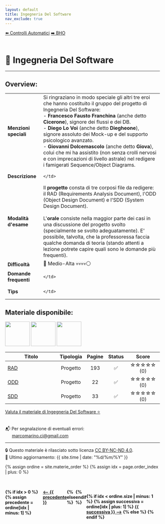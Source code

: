 ```yaml
---
layout: default
title: Ingegneria Del Software
nav_exclude: true
---
```


<div class="nav-buttons">
  <a href="/Bibbie/Controlli Automatici/" class="nav-button left">⬅️ Controlli Automatici</a>
  <a href="/Bibbie/Controlli Automatici/" class="nav-button right">➡️ BHO</a>
</div>

<br>

<script>
  document.addEventListener('DOMContentLoaded', () => {
    const btn = document.getElementById('theme-toggle');
    const saved = localStorage.getItem('theme');
    if (saved) {
      jtd.setTheme(saved);
      if (btn) btn.textContent = saved === 'dark' ? '☀️' : '🌙';
    }
    if (btn) {
      btn.addEventListener('click', () => {
        const curr = jtd.getTheme();
        const next = curr === 'dark' ? 'light' : 'dark';
        jtd.setTheme(next);
        localStorage.setItem('theme', next);
        btn.textContent = next === 'dark' ? '☀️' : '🌙';
      });
    }
  });
</script>

# 📘 Ingegneria Del Software 
---

## Overview:

<table>
  <tr>
    <td><strong>Menzioni speciali</strong></td>
    <td>Si ringraziano in modo speciale gli altri tre eroi che hanno costituito il gruppo del progetto di Ingegneria Del Software:<br>
    - <strong>Francesco Fausto Franchina</strong> (anche detto <strong>Cicerone</strong>), signore dei flussi e dei DB.<br>
    - <strong>Diego Lo Voi</strong> (anche detto <strong>Diegheone</strong>), signore assoluto dei Mock-up e del supporto psicologico avanzato.<br>
    - <strong>Giovanni Dolcemascolo</strong> (anche detto <strong>Giova</strong>), colui che mi ha assistito (non senza crolli nervosi e con imprecazioni di livello astrale) nel redigere i famigerati Sequence/Object Diagrams.</td>
  </tr>
  <tr>
    <td><strong>Descrizione</strong></td>
    <td>
      
    </td>
  </tr>
  <tr>
    <td><strong>Modalità d'esame</strong></td>
    <td>
      Il <strong>progetto</strong> consta di tre corposi file da redigere: il RAD (Requirements Analysis Document), l'ODD (Object Design Document) e l'SDD (System Design Document).  
      <br><br>
      L'<strong>orale</strong> consiste nella maggior parte dei casi in una discussione del progetto svolto (specialmente se svolto adeguatamente). E' possibile, talvolta, che la professoressa faccia qualche domanda di teoria (stando attenti a lezione potrete capire quali sono le domande più frequenti).
    </td>
  </tr>
  <tr>
    <td><strong>Difficoltà</strong></td>
    <td>🔺 Medio-Alta 💀💀💀💀⚪</td>
  </tr>
  <tr>
    <td><strong>Domande frequenti</strong></td>
    <td>
      
    </td>
  </tr>
  <tr>
    <td><strong>Tips</strong></td>
    <td>
      
    </td>
  </tr>
</table>

## Materiale disponibile:

<img src="{{ '/assets/images/CopertinaRAD.png' | relative_url }}" width="80">
<img src="{{ '/assets/images/CopertinaODD.png' | relative_url }}" width="80">
<img src="{{ '/assets/images/CopertinaSDD.png' | relative_url }}" width="80">

<table>
  <thead>
    <tr>
      <th style="width: 69%; text-align: center;">Titolo</th>
      <th style="width: 2%; text-align: center;">Tipologia</th>
      <th style="width: 2%; text-align: center;">Pagine</th>
      <th style="width: 2%; text-align: center;">Status</th>
      <th style="width: 25%; text-align: center;">Score</th>
    </tr>
  </thead>
  <tbody>
    <tr>
      <td>
        <a href="../Ingegneria Del Software/RAD.pdf" target="_blank">RAD</a>
      </td>
      <td style="text-align: center;">Progetto</td>
      <td style="text-align: center;">193</td>
      <td style="text-align: center;">✅</td>
      <td style="text-align: center;">☆☆☆☆☆ (0)</td>
    </tr>
    <tr>
      <td>
        <a href="../Ingegneria Del Software/ODD.pdf" target="_blank">ODD</a>
      </td>
      <td style="text-align: center;">Progetto</td>
      <td style="text-align: center;">22</td>
      <td style="text-align: center;">✅</td>
      <td style="text-align: center;">☆☆☆☆☆ (0)</td>
    </tr>
    <tr>
      <td>
        <a href="../Ingegneria Del Software/SDD.pdf" target="_blank">SDD</a>
      </td>
      <td style="text-align: center;">Progetto</td>
      <td style="text-align: center;">33</td>
      <td style="text-align: center;">✅</td>
      <td style="text-align: center;">☆☆☆☆☆ (0)</td>
    </tr>
  </tbody>
</table>

<a href="https://docs.google.com/forms/d/e/1FAIpQLSdtodu3VPHwG825FNluwVazuPSc_mzX1lgQC1v22RndIOVhaQ/viewform" target="_blank" rel="noopener noreferrer">
  Valuta il materiale di Ingegneria Del Software ⭐
</a> <br><br>

📬 Per segnalazione di eventuali errori:  
&emsp;&nbsp;&nbsp;[marcomarino.ci@gmail.com](mailto:marcomarino.ci@gmail.com)

---
🔒 Questo materiale è rilasciato sotto licenza [CC BY-NC-ND 4.0](https://creativecommons.org/licenses/by-nc-nd/4.0/).  
🔗 Ultimo aggiornamento: {{ site.time | date: "%d/%m/%Y" }}

{% assign ordine = site.materie_order %}
{% assign idx = page.order_index | plus: 0 %}

<div style="margin-top: 3rem; display: flex; justify-content: space-between; font-weight: bold;">
  {% if idx > 0 %}
    {% assign precedente = ordine[idx | minus: 1] %}
    <a href="/{{ precedente | replace: ' ', '%20' }}/">⟵ {{ precedente }}</a>
  {% else %}
    <span></span>
  {% endif %}

  {% if idx < ordine.size | minus: 1 %}
    {% assign successiva = ordine[idx | plus: 1] %}
    <a href="/{{ successiva | replace: ' ', '%20' }}/">{{ successiva }} ⟶</a>
  {% else %}
    <span></span>
  {% endif %}
</div>
